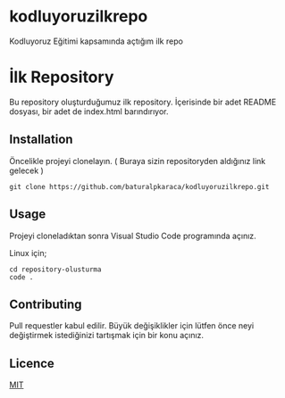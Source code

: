 # kodluyoruzilkrepo
Kodluyoruz Eğitimi kapsamında açtığım ilk repo

# İlk Repository
Bu repository oluşturduğumuz ilk repository. İçerisinde bir adet README dosyası, bir adet de index.html barındırıyor.

## Installation
Öncelikle projeyi clonelayın. ( Buraya sizin repositoryden aldığınız link gelecek )

```
git clone https://github.com/baturalpkaraca/kodluyoruzilkrepo.git
```

## Usage
Projeyi cloneladıktan sonra Visual Studio Code programında açınız.

Linux için;
```
cd repository-olusturma
code .
```

## Contributing
Pull requestler kabul edilir. Büyük değişiklikler için lütfen önce neyi değiştirmek istediğinizi tartışmak için bir konu açınız.

## Licence
[MIT](https://choosealicense.com/licenses/mit/)
